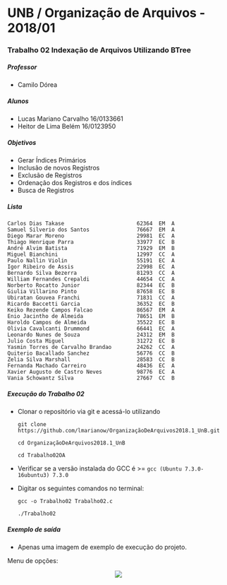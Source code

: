 # UNB / Organização de Arquivos - 2018/01
### Trabalho 02 Indexação de Arquivos Utilizando BTree

##### Professor 
- Camilo Dórea

##### Alunos
- Lucas Mariano Carvalho 16/0133661
- Heitor de Lima Belém   16/0123950

##### Objetivos
- Gerar Índices Primários
- Inclusão de novos Registros
- Exclusão de Registros
- Ordenação dos Registros e dos índices
- Busca de Registros

##### Lista

  ```
Carlos Dias Takase                       62364  EM  A
Samuel Silverio dos Santos               76667  EM  A
Diego Marar Moreno                       29981  EC  A
Thiago Henrique Parra                    33977  EC  B
André Alvim Batista                      71929  EM  B
Miguel Bianchini                         12997  CC  A
Paulo Nallin Violin                      55191  EC  A
Igor Ribeiro de Assis                    22998  EC  A
Bernardo Silva Bezerra                   81293  CC  A
William Fernandes Crepaldi               44654  CC  A
Norberto Rocatto Junior                  82344  EC  B
Giulia Villarino Pinto                   87658  EC  B
Ubiratan Gouvea Franchi                  71831  CC  A
Ricardo Baccetti Garcia                  36352  EC  B
Keiko Rezende Campos Falcao              86567  EM  A
Enio Jacintho de Almeida                 78651  EM  B
Haroldo Campos de Almeida                35522  EC  B
Olivia Cavalcanti Drummond               66441  EC  A
Leonardo Nunes de Souza                  24312  EM  B
Julio Costa Miguel                       31272  EC  B
Yasmin Torres de Carvalho Brandao        24262  CC  A
Quiterio Bacallado Sanchez               56776  CC  B
Zelia Silva Marshall                     28583  CC  B
Fernanda Machado Carreiro                48436  EC  A
Xavier Augusto de Castro Neves           98776  EC  A
Vania Schowantz Silva                    27667  CC  B

  ```

##### Execução do Trabalho 02
- Clonar o repositório via git e acessá-lo utilizando
  ```
  git clone https://github.com/lmarianow/OrganizaçãoDeArquivos2018.1_UnB.git
  ```
  ```
  cd OrganizaçãoDeArquivos2018.1_UnB
  ```
  ```
  cd Trabalho02OA
  ```
- Verificar se a versão instalada do GCC é >= ``` gcc (Ubuntu 7.3.0-16ubuntu3) 7.3.0 ```

- Digitar os seguintes comandos no terminal:
  ```
  gcc -o Trabalho02 Trabalho02.c
  ```

  ```
  ./Trabalho02
  ```

##### Exemplo de saída
- Apenas uma imagem de exemplo de execução do projeto.

Menu de opções:
<p align="center">
<img src="https://i.imgur.com/q9bO6VF.png">
</p>